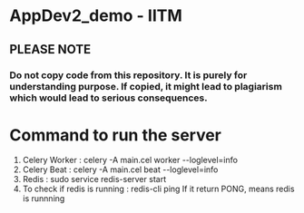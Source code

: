 # AppDev2_demo - IITM
## PLEASE NOTE
### Do not copy code from this repository. It is purely for understanding purpose. If copied, it might lead to plagiarism which would lead to serious consequences.

# Command to run the server

1. Celery Worker : celery -A main.cel worker --loglevel=info
2. Celery Beat : celery -A main.cel beat --loglevel=info
3. Redis : sudo service redis-server start
4. To check if redis is running : redis-cli ping
	If it return PONG, means redis is runnning
	
